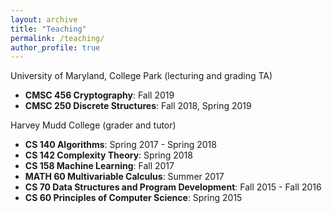 ```yaml
---
layout: archive
title: "Teaching"
permalink: /teaching/
author_profile: true
---
```



University of Maryland, College Park (lecturing and grading TA)
* **CMSC 456 Cryptography**: Fall 2019
* **CMSC 250 Discrete Structures**: Fall 2018, Spring 2019

Harvey Mudd College (grader and tutor)
* **CS 140 Algorithms**: Spring 2017 - Spring 2018
* **CS 142 Complexity Theory**: Spring 2018
* **CS 158 Machine Learning**: Fall 2017
* **MATH 60 Multivariable Calculus**: Summer 2017
* **CS 70 Data Structures and Program Development**: Fall 2015 - Fall 2016
* **CS 60 Principles of Computer Science**: Spring 2015
